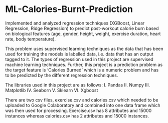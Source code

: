 # ML-Calories-Burnt-Prediction
Implemented and analyzed regression techniques (XGBoost, Linear Regression, Ridge Regression) to predict post-workout calorie burn based on biological features (age, gender, height, weight, exercise duration, heart rate, body temperature).

This problem uses supervised learning techniques as the data that has been used for training
the models is labelled data, i.e. data that has an output tagged to it. The types of regression
used in this project are supervised machine learning techniques.
Further, this project is a prediction problem as the target feature is ‘Calories Burned’ which
is a numeric problem and has to be predicted by the different regression techniques.

The libraries used in this project are as follows:
I. Pandas
II. Numpy
III. Matplotlib
IV. Seaborn
V. Sklearn
VI. Xgboost

There are two csv files, exercise.csv and calories.csv which needed to be uploaded to Google
Colaboratory and combined into one data frame which was then used for processing.
Exercise.csv has 8 attributes and 15000 instances whereas calories.csv has 2 attributes and
15000 instances. 
